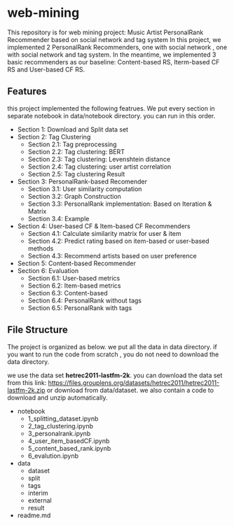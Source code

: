 # web-mining
This repository is for web mining project: Music Artist PersonalRank Recommender based on social network and tag system
In this project, we implemented 2 PersonalRank Recommenders, one with social network , one with social network and tag system.
In the meantime, we implemented 3 basic recommenders as our baseline: Content-based RS, Iterm-based CF RS and User-based CF RS.

## Features
this project implemented the following featrues.
We put every section in separate notebook in data/notebook directory.
you can run in this order.

* Section 1: Download and Split data set
* Section 2: Tag Clustering
    * Section 2.1: Tag preprocessing
    * Section 2.2: Tag clustering: BERT
    * Section 2.3: Tag clustering: Levenshtein distance
    * Section 2.4: Tag clustering: user artist correlation
    * Section 2.5: Tag clustering Result
* Section 3: PersonalRank-based Recomender
    * Section 3.1: User similarity computation
    * Section 3.2: Graph Construction
    * Section 3.3: PersonalRank implementation: Based on Iteration & Matrix
    * Section 3.4: Example
* Section 4: User-based CF & Item-based CF Recommenders
    * Section 4.1: Calculate similarity matrix for user & item
    * Section 4.2: Predict rating based on item-based or user-based methods
    * Section 4.3: Recommend artists based on user preference
* Section 5: Content-based Recommender
* Section 6: Evaluation
    * Section 6.1: User-based metrics
    * Section 6.2: Item-based metrics
    * Section 6.3: Content-based
    * Section 6.4: PersonalRank without tags
    * Section 6.5: PersonalRank with tags

## File Structure
The project is organized as below. 
we put all the data in data directory. if you want to run the code from scratch  , you do not need to download the data directory.

we use the data set **hetrec2011-lastfm-2k**.
you can download the data set from this link:
https://files.grouplens.org/datasets/hetrec2011/hetrec2011-lastfm-2k.zip
or download from data/dataset.
we also contain a code to download and unzip automatically.


- notebook
  - 1_splitting_dataset.ipynb
  - 2_tag_clustering.ipynb
  - 3_personalrank.ipynb
  - 4_user_item_basedCF.ipynb
  - 5_content_based_rank.ipynb
  - 6_evalution.ipynb
- data
  - dataset
  - split
  - tags
  - interim
  - external
  - result
- readme.md

